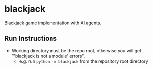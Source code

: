 # blackjack
Blackjack game implementation with AI agents.

## Run Instructions
* Working directory must be the repo root, otherwise you will get "'blackjack is not a module' errors".
	* e.g. run `python -m blackjack` from the repository root directory
